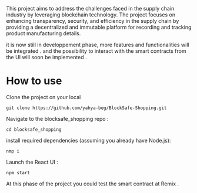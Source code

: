 This project aims to address the challenges faced in the supply chain industry by leveraging blockchain technology. The project focuses on enhancing transparency, security, and efficiency in the supply chain by providing a decentralized and immutable platform for recording and tracking product manufacturing details.

it is now still in developpement phase, more features and functionalities will be integrated . and the possibility to interact with the smart contracts from the UI will soon be implemented .


# How to use 

Clone the project on your local 

```shell
git clone https://github.com/yahya-beg/BlockSafe-Shopping.git
```

Navigate to the blocksafe_shopping repo :

```shell
cd blocksafe_shopping
```
install required dependencies (assuming you already have Node.js):


```shell
nmp i
```

Launch the React UI :


```shell
npm start
```


At this phase of the project you could test the smart contract at Remix .